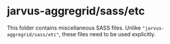 # jarvus-aggregrid/sass/etc

This folder contains miscellaneous SASS files. Unlike `"jarvus-aggregrid/sass/etc"`, these files
need to be used explicitly.
